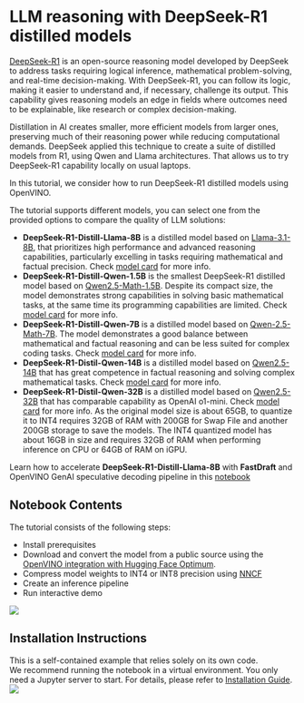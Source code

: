 # LLM reasoning with DeepSeek-R1 distilled models

[DeepSeek-R1](https://github.com/deepseek-ai/DeepSeek-R1/blob/main/DeepSeek_R1.pdf) is an open-source reasoning model developed by DeepSeek to address tasks requiring logical inference, mathematical problem-solving, and real-time decision-making. With DeepSeek-R1, you can follow its logic, making it easier to understand and, if necessary, challenge its output. This capability gives reasoning models an edge in fields where outcomes need to be explainable, like research or complex decision-making.

Distillation in AI creates smaller, more efficient models from larger ones, preserving much of their reasoning power while reducing computational demands. DeepSeek applied this technique to create a suite of distilled models from R1, using Qwen and Llama architectures. That allows us to try DeepSeek-R1 capability locally on usual laptops.

In this tutorial, we consider how to run DeepSeek-R1 distilled models using OpenVINO.

The tutorial supports different models, you can select one from the provided options to compare the quality of LLM solutions:

* **DeepSeek-R1-Distill-Llama-8B** is a distilled model based on [Llama-3.1-8B](https://huggingface.co/meta-llama/Llama-3.1-8B), that prioritizes high performance and advanced reasoning capabilities, particularly excelling in tasks requiring mathematical and factual precision. Check [model card](https://huggingface.co/deepseek-ai/DeepSeek-R1-Distill-Llama-8B) for more info.
* **DeepSeek-R1-Distill-Qwen-1.5B** is the smallest DeepSeek-R1 distilled model based on [Qwen2.5-Math-1.5B](https://huggingface.co/Qwen/Qwen2.5-Math-1.5B). Despite its compact size, the model demonstrates strong capabilities in solving basic mathematical tasks, at the same time its programming capabilities are limited. Check [model card](https://huggingface.co/deepseek-ai/DeepSeek-R1-Distill-Qwen-1.5B) for more info.
* **DeepSeek-R1-Distill-Qwen-7B** is a distilled model based on [Qwen-2.5-Math-7B](https://huggingface.co/Qwen/Qwen2.5-Math-7B). The model demonstrates a good balance between mathematical and factual reasoning and can be less suited for complex coding tasks. Check [model card](https://huggingface.co/deepseek-ai/DeepSeek-R1-Distill-Qwen-7B) for more info.
* **DeepSeek-R1-Distil-Qwen-14B** is a distilled model based on [Qwen2.5-14B](https://huggingface.co/Qwen/Qwen2.5-14B) that has great competence in factual reasoning and solving complex mathematical tasks.  Check [model card](https://huggingface.co/deepseek-ai/DeepSeek-R1-Distill-Qwen-14B) for more info.
* **DeepSeek-R1-Distil-Qwen-32B** is a distilled model based on [Qwen2.5-32B](https://huggingface.co/Qwen/Qwen2.5-32B) that has comparable capability as OpenAI o1-mini. Check [model card](https://huggingface.co/deepseek-ai/DeepSeek-R1-Distill-Qwen-32B) for more info. As the original model size is about 65GB, to quantize it to INT4 requires 32GB of RAM with 200GB for Swap File and another 200GB storage to save the models. The INT4 quantized model has about 16GB in size and requires 32GB of RAM when performing inference on CPU or 64GB of RAM on iGPU.

Learn how to accelerate **DeepSeek-R1-Distill-Llama-8B** with **FastDraft** and OpenVINO GenAI speculative decoding pipeline in this [notebook](../../supplementary_materials/notebooks/fastdraft-deepseek/fastdraft_deepseek.ipynb)
## Notebook Contents

The tutorial consists of the following steps:

- Install prerequisites
- Download and convert the model from a public source using the [OpenVINO integration with Hugging Face Optimum](https://huggingface.co/blog/openvino).
- Compress model weights to INT4 or INT8 precision using [NNCF](https://github.com/openvinotoolkit/nncf)
- Create an inference pipeline
- Run interactive demo
  
![](https://github.com/user-attachments/assets/9062bdc4-0338-4555-a863-87b5a71236e9)

## Installation Instructions
This is a self-contained example that relies solely on its own code.</br>
We recommend running the notebook in a virtual environment. You only need a Jupyter server to start.
For details, please refer to [Installation Guide](../../README.md).
<img referrerpolicy="no-referrer-when-downgrade" src="https://static.scarf.sh/a.png?x-pxid=5b5a4db0-7875-4bfb-bdbd-01698b5b1a77&file=notebooks/deepseek-r1/README.md" />
